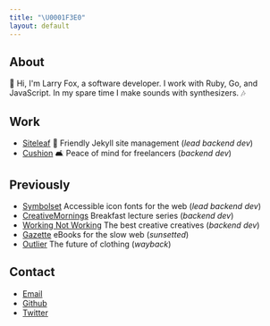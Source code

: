 ```yaml
---
title: "\U0001F3E0"
layout: default
---
```


## About

👋 Hi, I'm Larry Fox, a software developer. I work with Ruby, Go, and JavaScript. In my spare time I make sounds with synthesizers. 🎶

## Work

- [Siteleaf](http://siteleaf.com) 🍃 Friendly Jekyll site management (_lead backend dev_)
- [Cushion](http://cushionapp.com) 🛋 Peace of mind for freelancers (_backend dev_)

## Previously

- [Symbolset](http://symbolset.com) Accessible icon fonts for the web (_lead backend dev_)
- [CreativeMornings](http://creativemornings.com) Breakfast lecture series (_backend dev_)
- [Working Not Working](http://workingnotworking.com) The best creative creatives (_backend dev_)
- [Gazette](http://gazette.io) eBooks for the slow web (_sunsetted_)
- [Outlier](http://outlier.cc) The future of clothing (_wayback_)

## Contact

- [Email](mailto:l@rryfox.us)
- [Github](https://github.com/larryfox)
- [Twitter](https://twitter.com/larrythefox)